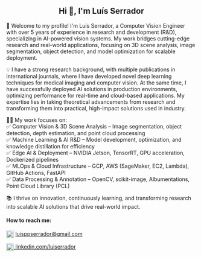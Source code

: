<h2 align="center">Hi 👋, I'm Luís Serrador</h2>


<p align="left">
🚀 Welcome to my profile! I'm Luís Serrador, a Computer Vision Engineer with over 5 years of experience in research and development (R&D), specializing in AI-powered vision systems. My work bridges cutting-edge research and real-world applications, focusing on 3D scene analysis, image segmentation, object detection, and model optimization for scalable deployment.

💡 I have a strong research background, with multiple publications in international journals, where I have developed novel deep learning techniques for medical imaging and computer vision. At the same time, I have successfully deployed AI solutions in production environments, optimizing performance for real-time and cloud-based applications. My expertise lies in taking theoretical advancements from research and transforming them into practical, high-impact solutions used in industry.

👨‍💻 My work focuses on:<br>
✅ Computer Vision & 3D Scene Analysis – Image segmentation, object detection, depth estimation, and point cloud processing
<br>
✅ Machine Learning & AI R&D – Model development, optimization, and knowledge distillation for efficiency
<br>
✅ Edge AI & Deployment – NVIDIA Jetson, TensorRT, GPU acceleration, Dockerized pipelines
<br>
✅ MLOps & Cloud Infrastructure – GCP, AWS (SageMaker, EC2, Lambda), GitHub Actions, FastAPI
<br>
✅ Data Processing & Annotation – OpenCV, scikit-image, Albumentations, Point Cloud Library (PCL)

📚 I thrive on innovation, continuously learning, and transforming research into scalable AI solutions that drive real-world impact.
<!--
💼 I'm on the lookout for opportunities to contribute to innovative projects where I can leverage my expertise in machine learning to make a meaningful impact. Let's collaborate and create something amazing together! Feel free to reach out and connect with me on LinkedIn.
-->
<!--
⚙️ Technical skills:<br>
Machine Learning: Tensorflow, PyTorch, SciPy, scikit-learn, scikit-image, OpenCV
<br>
NLP: HuggingFace (transformers, datasets), LangChain, spaCy, NLTK, ChromaDB
<br>
Data visualization: matplotlib, seaborn
<br>
Model testing: pytest, tox
<br>
MLOps: MLFlow, Evidently, CircleCI, FastAPI, git, GitHub Actions, Docker
<br>
Cloud: AWS (Sagemaker, S3, EC2, ECR, Lambda, API Gateway)
-->
</p>


<h4 align="left">How to reach me:</h4>
 <p align="left"><a href = "mailto: luisppserrador@gmail.com"><img align="center" src="https://upload.wikimedia.org/wikipedia/commons/thumb/7/7e/Gmail_icon_%282020%29.svg/256px-Gmail_icon_%282020%29.svg.png" width="20" alt="Gmail icon (2020)" onclick="return false;"></a>
   <a href = "mailto: luisppserrador@gmail.com">luisppserrador@gmail.com</a>
 </p>
 <p align="left">
 <a href="https://linkedin.com/in/luiserrador" target="_blank">
    <img align="center" src="https://raw.githubusercontent.com/rahuldkjain/github-profile-readme-generator/master/src/images/icons/Social/linked-in-alt.svg" alt="luiserrador" width="20" height="20" />
  </a>
   <a href = "https://linkedin.com/in/luiserrador">linkedin.com/luiserrador</a>
</p>
<!--
<h4 align="left">Languages and Tools:</h4>
<p align="left">
  <a href="https://www.python.org" target="_blank" rel="noreferrer">
    <img src="https://raw.githubusercontent.com/devicons/devicon/master/icons/python/python-original.svg" alt="python" width="30" height="30"/>
  </a>
  <a href="https://www.tensorflow.org" target="_blank" rel="noreferrer">
    <img src="https://www.vectorlogo.zone/logos/tensorflow/tensorflow-icon.svg" alt="tensorflow" width="30" height="30"/>
  </a>
  <a href="https://pytorch.org/" target="_blank" rel="noreferrer">
    <img src="https://www.vectorlogo.zone/logos/pytorch/pytorch-icon.svg" alt="pytorch" width="30" height="30"/>
  </a>
  <a href="https://scikit-learn.org/" target="_blank" rel="noreferrer">
    <img src="https://upload.wikimedia.org/wikipedia/commons/0/05/Scikit_learn_logo_small.svg" alt="scikit_learn" width="30" height="30"/>
  </a>
  <a href="https://pandas.pydata.org/" target="_blank" rel="noreferrer">
    <img src="https://raw.githubusercontent.com/devicons/devicon/2ae2a900d2f041da66e950e4d48052658d850630/icons/pandas/pandas-original.svg" alt="pandas" width="30" height="30"/>
  </a>
  <a href="https://opencv.org/" target="_blank" rel="noreferrer">
    <img src="https://www.vectorlogo.zone/logos/opencv/opencv-icon.svg" alt="opencv" width="30" height="30"/>
  </a>
  <a href="https://www.w3schools.com/cpp/" target="_blank" rel="noreferrer">
    <img src="https://raw.githubusercontent.com/devicons/devicon/master/icons/cplusplus/cplusplus-original.svg" alt="cplusplus" width="30" height="30"/>
  </a>
  <a href="https://www.mathworks.com/" target="_blank" rel="noreferrer">
    <img src="https://upload.wikimedia.org/wikipedia/commons/2/21/Matlab_Logo.png" alt="matlab" width="30" height="30"/>
  </a>
</p>
-->
